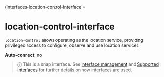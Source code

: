 (interfaces-location-control-interface)=
# location-control-interface

`location-control` allows operating as the location service, providing privileged access to configure, observe and use location services.

**Auto-connect**: no

> ⓘ  This is a snap interface. See [Interface management](/) and [Supported interfaces](/interfaces/index) for further details on how interfaces are used.

